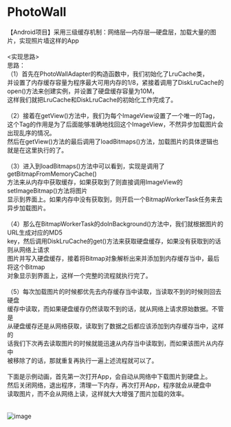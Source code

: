 # PhotoWall
【Android项目】采用三级缓存机制：网络层—内存层—硬盘层，加载大量的图片，实现照片墙这样的App<br>
<br>
<实现思路>
<br>
思路：<br>
（1）首先在PhotoWallAdapter的构造函数中，我们初始化了LruCache类，<br>
 并设置了内存缓存容量为程序最大可用内存的1/8，紧接着调用了DiskLruCache的<br>
 open()方法来创建实例，并设置了硬盘缓存容量为10M，<br>
 这样我们就把LruCache和DiskLruCache的初始化工作完成了。<br>
 <br>
（2）接着在getView()方法中，我们为每个ImageView设置了一个唯一的Tag，<br>
 这个Tag的作用是为了后面能够准确地找回这个ImageView，不然异步加载图片会出现乱序的情况。<br>
 然后在getView()方法的最后调用了loadBitmaps()方法，加载图片的具体逻辑也就是在这里执行的了。<br>
 <br>
（3）进入到loadBitmaps()方法中可以看到，实现是调用了getBitmapFromMemoryCache()<br>
 方法来从内存中获取缓存，如果获取到了则直接调用ImageView的setImageBitmap()方法将图片<br>
 显示到界面上。如果内存中没有获取到，则开启一个BitmapWorkerTask任务来去异步加载图片。<br>
<br>
（4）那么在BitmapWorkerTask的doInBackground()方法中，我们就根据图片的URL生成对应的MD5<br>
key，然后调用DiskLruCache的get()方法来获取硬盘缓存，如果没有获取到的话则从网络上请求<br>
图片并写入硬盘缓存，接着将Bitmap对象解析出来并添加到内存缓存当中，最后将这个Bitmap<br>
对象显示到界面上，这样一个完整的流程就执行完了。<br>
<br>
（5）每次加载图片的时候都优先去内存缓存当中读取，当读取不到的时候则回去硬盘<br>
缓存中读取，而如果硬盘缓存仍然读取不到的话，就从网络上请求原始数据。不管是<br>
从硬盘缓存还是从网络获取，读取到了数据之后都应该添加到内存缓存当中，这样的<br>
话我们下次再去读取图片的时候就能迅速从内存当中读取到，而如果该图片从内存中<br>
被移除了的话，那就重复再执行一遍上述流程就可以了。<br>
  <br>
 下面是示例动画，首先第一次打开App，会自动从网络中下载图片到硬盘上。 <br>
 然后关闭网络，退出程序，清理一下内存，再次打开App，程序就会从硬盘中<br>
 读取图片，而不会从网络上读，这样就大大增强了图片加载的效率。 <br>
 <br>
<br>
![image](https://github.com/ZhaoYukai/PhotoWall/blob/master/%E7%A4%BA%E4%BE%8B%E5%8A%A8%E7%94%BB/jdfw.gif)
<br>

 

